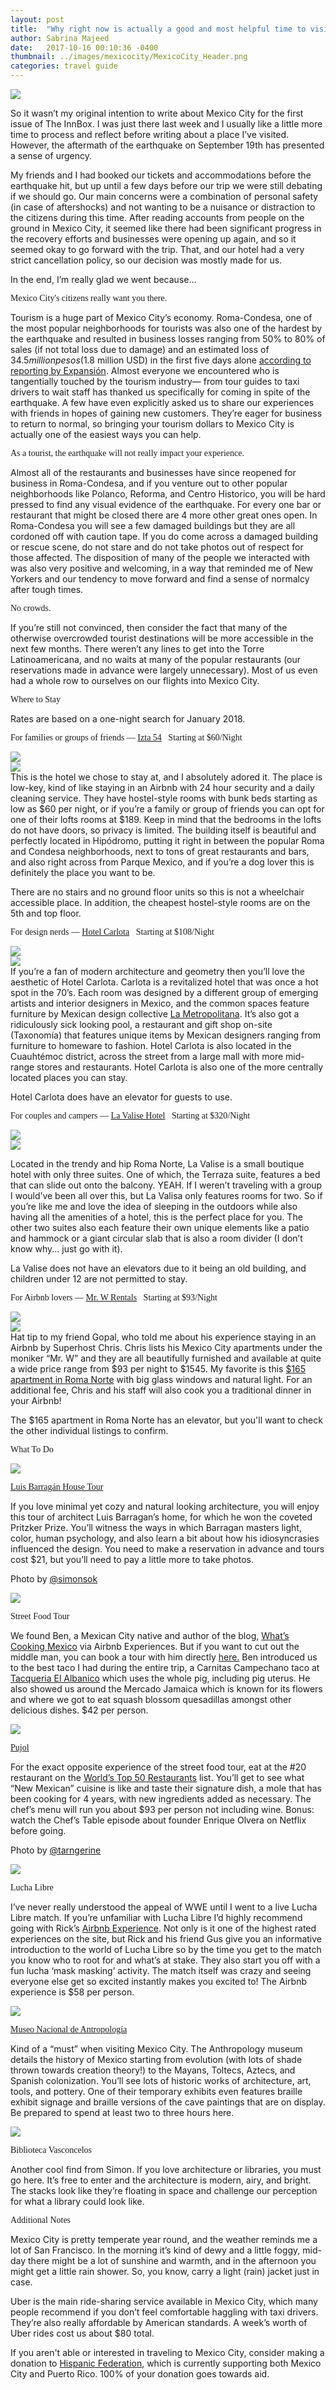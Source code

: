 ```yaml
---
layout: post
title:  "Why right now is actually a good and most helpful time to visit Mexico City"
author: Sabrina Majeed
date:   2017-10-16 00:10:36 -0400
thumbnail: ../images/mexicocity/MexicoCity_Header.png
categories: travel guide
---
```


![](../images/mexicocity/MexicoCity_Header.png)

So it wasn’t my original intention to write about Mexico City for the first issue of The InnBox. I was just there last week and I usually like a little more time to process and reflect before writing about a place I’ve visited. However, the aftermath of the earthquake on September 19th has presented a sense of urgency.

My friends and I had booked our tickets and accommodations before the earthquake hit, but up until a few days before our trip we were still debating if we should go. Our main concerns were a combination of personal safety (in case of aftershocks) and not wanting to be a nuisance or distraction to the citizens during this time. After reading accounts from people on the ground in Mexico City, it seemed like there had been significant progress in the recovery efforts and businesses were opening up again, and so it seemed okay to go forward with the trip. That, and our hotel had a very strict cancellation policy, so our decision was mostly made for us.

In the end, I’m really glad we went because…

<p class="f3 pt3" style="font-family: 'Gilroy-ExtraBold'">Mexico City's citizens really want you there.</p>

Tourism is a huge part of Mexico City’s economy. Roma-Condesa, one of the most popular neighborhoods for tourists was also one of the hardest by the earthquake and resulted in business losses ranging from 50% to 80% of sales (if not total loss due to damage) and an estimated loss of $34.5 million pesos ($1.8 million USD) in the first five days alone <a href="http://expansion.mx/nacional/2017/10/02/el-duelo-por-sismo-pasma-la-vida-economica-en-la-roma-condesa?internal_source=MEGAMENU_TRENDING" target="_blank" class="link underline-hover orange">according to reporting by Expansión</a>. Almost everyone we encountered who is tangentially touched by the tourism industry— from tour guides to taxi drivers to wait staff has thanked us specifically for coming in spite of the earthquake. A few have even explicitly asked us to share our experiences with friends in hopes of gaining new customers. They’re eager for business to return to normal, so bringing your tourism dollars to Mexico City is actually one of the easiest ways you can help.

<p class="f3 pt3 lh-title" style="font-family: 'Gilroy-ExtraBold'">As a tourist, the earthquake will not really impact your experience.</p>

Almost all of the restaurants and businesses have since reopened for business in Roma-Condesa, and if you venture out to other popular neighborhoods like Polanco, Reforma, and Centro Historico, you will be hard pressed to find any visual evidence of the earthquake. For every one bar or restaurant that might be closed there are 4 more other great ones open. In Roma-Condesa you will see a few damaged buildings but they are all cordoned off with caution tape. If you do come across a damaged building or rescue scene, do not stare and do not take photos out of respect for those affected. The disposition of many of the people we interacted with was also very positive and welcoming, in a way that reminded me of New Yorkers and our tendency to move forward and find a sense of normalcy after tough times.

<p class="f3 pt3 lh-title" style="font-family: 'Gilroy-ExtraBold'">No crowds.</p>

If you’re still not convinced, then consider the fact that many of the otherwise overcrowded tourist destinations will be more accessible in the next few months. There weren’t any lines to get into the Torre Latinoamericana, and no waits at many of the popular restaurants (our reservations made in advance were largely unnecessary). Most of us even had a whole row to ourselves on our flights into Mexico City.


<p class="tc f2 mt5 mb0" style="font-family: 'Gilroy-ExtraBold'">Where to Stay</p>
<p class="tc f6 light-silver i mb4">Rates are based on a one-night search for January 2018.</p>

<p class="f3 pt3 lh-title" style="font-family: 'Gilroy-ExtraBold'">For families or groups of friends — <a href="http://izta54.com/" target="_blank" class="link underline-hover orange">Izta 54</a><span class="f5 light-silver">&nbsp; &nbsp;Starting at $60/Night</span></p>
<div class="fl w-100 w-50-ns pr1-ns mb1 mb0-ns">
<img src="../images/mexicocity/Itza1.jpg">
</div>
<div class="fl w-100 w-50-ns pl1-ns mb3">
<img src="../images/mexicocity/Itza3.png">
</div>
This is the hotel we chose to stay at, and I absolutely adored it. The place is low-key, kind of like staying in an Airbnb with 24 hour security and a daily cleaning service. They have hostel-style rooms with bunk beds starting as low as $60 per night, or if you’re a family or group of friends you can opt for one of their lofts rooms at $189. Keep in mind that the bedrooms in the lofts do not have doors, so privacy is limited. The building itself is beautiful and perfectly located in Hipódromo, putting it right in between the popular Roma and Condesa neighborhoods, next to tons of great restaurants and bars, and also right across from Parque Mexico, and if you’re a dog lover this is definitely the place you want to be.

<p class="f6 i light-silver">There are no stairs and no ground floor units so this is not a wheelchair accessible place. In addition, the cheapest hostel-style rooms are on the 5th and top floor.</p>

<p class="f3 pt3 lh-title" style="font-family: 'Gilroy-ExtraBold'">For design nerds — <a href="https://www.hotelcarlota.com.mx/en" target="_blank" class="link underline-hover orange">Hotel Carlota</a><span class="f5 light-silver">&nbsp; &nbsp;Starting at $108/Night</span></p>
<div class="fl w-100 w-50-ns pr1-ns mb1 mb0-ns">
<img src="../images/mexicocity/Carlota1.jpg">
</div>
<div class="fl w-100 w-50-ns pl1-ns mb3">
<img src="../images/mexicocity/Carlota2.jpg">
</div>
If you’re a fan of modern architecture and geometry then you’ll love the aesthetic of Hotel Carlota. Carlota is a revitalized hotel that was once a hot spot in the 70’s. Each room was designed by a different group of emerging artists and interior designers in Mexico, and the common spaces feature furniture by Mexican design collective <a href="http://lametropolitana.com.mx/" target="_blank" class="link underline-hover orange">La Metropolitana</a>. It’s also got a ridiculously sick looking pool, a restaurant and gift shop on-site (Taxonomía) that features unique items by Mexican designers ranging from furniture to homeware to fashion. Hotel Carlota is also located in the Cuauhtémoc district, across the street from a large mall with more mid-range stores and restaurants. Hotel Carlota is also one of the more centrally located places you can stay.

<p class="f6 i light-silver">Hotel Carlota does have an elevator for guests to use.</p>


<p class="f3 pt3 lh-title" style="font-family: 'Gilroy-ExtraBold'">For couples and campers — <a href="http://www.lavalise.com.mx/" target="_blank" class="link underline-hover orange">La Valise Hotel</a><span class="f5 light-silver">&nbsp; &nbsp;Starting at $320/Night</span></p>

<div class="fl w-100 w-50-ns pr1-ns mb1 mb0-ns">
<img src="../images/mexicocity/LaValise1.jpg">
</div>
<div class="fl w-100 w-50-ns pl1-ns mb3">
<img src="../images/mexicocity/LaValise2.jpg">
</div>

Located in the trendy and hip Roma Norte, La Valise is a small boutique hotel with only three suites. One of which, the Terraza suite, features a bed that can slide out onto the balcony. YEAH. If I weren’t traveling with a group I would’ve been all over this, but La Valisa only features rooms for two. So if you’re like me and love the idea of sleeping in the outdoors while also having all the amenities of a hotel, this is the perfect place for you. The other two suites also each feature their own unique elements like a patio and hammock or a giant circular slab that is also a room divider (I don’t know why... just go with it).

<p class="f6 i light-silver">La Valise does not have an elevators due to it being an old building, and children under 12 are not permitted to stay.</p>

<p class="f3 pt3 lh-title" style="font-family: 'Gilroy-ExtraBold'">For Airbnb lovers — <a href="https://www.airbnb.com/wishlists/131706663" target="_blank" class="link underline-hover orange">Mr. W Rentals</a><span class="f5 light-silver">&nbsp; &nbsp;Starting at $93/Night</span></p>
<div class="fl w-100 w-50-ns pr1-ns mb1 mb0-ns">
<img src="../images/mexicocity/MrW1.jpg">
</div>
<div class="fl w-100 w-50-ns pl1-ns mb3">
<img src="../images/mexicocity/MrW2.jpg">
</div>
Hat tip to my friend Gopal, who told me about his experience staying in an Airbnb by Superhost Chris. Chris lists his Mexico City apartments under the moniker “Mr. W” and they are all beautifully furnished and available at quite a wide price range from $93 per night to $1545. My favorite is this <a href="https://www.airbnb.com/rooms/17847049?wl_source=list&wl_id=131706663&role=wishlist_public&adults=1&children=0&infants=0" target="_blank" class="link underline-hover orange">$165 apartment in Roma Norte</a> with big glass windows and natural light. For an additional fee, Chris and his staff will also cook you a traditional dinner in your Airbnb!

<p class="f6 i light-silver">The $165 apartment in Roma Norte has an elevator, but you'll want to check the other individual listings to confirm.</p>


<p class="tc f2 mt5 mb4" style="font-family: 'Gilroy-ExtraBold'">What To Do</p>

<div class="fl w-100 mb4">
<div class="fl w-100 w-50-ns">
<img src="../images/mexicocity/Barragan.jpg">
</div>
<div class="fl w-100 w-50-ns pl4-ns">
<p class="f4 mb1 lh-title mt0-ns mt3" style="font-family: 'Gilroy-ExtraBold'"><a href="http://www.casaluisbarragan.org/" class="link underline-hover orange" target="_blank">Luis Barragán House Tour</a></p>
<p>If you love minimal yet cozy and natural looking architecture, you will enjoy this tour of architect Luis Barragan’s home, for which he won the coveted Pritzker Prize. You’ll witness the ways in which Barragan masters light, color, human psychology, and also learn a bit about how his idiosyncrasies influenced the design. You need to make a reservation in advance and tours cost $21, but you’ll need to pay a little more to take photos.</p>
<p class="f7 light-silver">Photo by <a href="https://www.instagram.com/simonsok/" target="_blank" class="link underline-hover orange">@simonsok</a></p>
</div>
</div>

<div class="fl w-100 mb4">
<div class="fl w-100 w-50-ns">
<img src="../images/mexicocity/StreetFoodTour.png">
</div>
<div class="fl w-100 w-50-ns pl4-ns">
<p class="f4 mb1 lh-title mt0-ns mt3" style="font-family: 'Gilroy-ExtraBold'">Street Food Tour</p>
<p>We found Ben, a Mexican City native and author of the blog, <a href="https://whatscookingmexico.com/" class="link underline-hover orange" target="_blank">What’s Cooking Mexico</a> via Airbnb Experiences. But if you want to cut out the middle man, you can book a tour with him directly <a href="https://whatscookingmexico.com/" target="_blank" class="link underline-hover red">here.</a> Ben introduced us to the best taco I had during the entire trip, a Carnitas Campechano taco at <a href="https://www.yelp.com/biz/taqueria-el-abanico-m%C3%A9xico-2" target="_blank" class="link underline-hover red">Tacqueria El Albanico</a> which uses the whole pig, including pig uterus. He also showed us around the Mercado Jamaica which is known for its flowers and where we got to eat squash blossom quesadillas amongst other delicious dishes. $42 per person.</p>
</div>
</div>

<div class="fl w-100 mb4">
<div class="fl w-100 w-50-ns">
<img src="../images/mexicocity/Pujol.png">
</div>
<div class="fl w-100 w-50-ns pl4-ns">
<p class="f4 mb1 lh-title mt0-ns mt3" style="font-family: 'Gilroy-ExtraBold'"><a href="https://www.pujol.com.mx/" target="_blank" class="link underline-hover red">Pujol</a></p>
<p>For the exact opposite experience of the street food tour, eat at the #20 restaurant on the <a href="http://www.theworlds50best.com/list/1-50-winners#t11-20" target="_blank" class="link underline-hover red">World’s Top 50 Restaurants</a> list. You’ll get to see what “New Mexican” cuisine is like and taste their signature dish, a mole that has been cooking for 4 years, with new ingredients added as necessary. The chef’s menu will run you about $93 per person not including wine. Bonus: watch the Chef’s Table episode about founder Enrique Olvera on Netflix before going.</p>
<p class="f7 light-silver">Photo by <a href="https://www.instagram.com/tarngerine/" target="_blank" class="link underline-hover orange">@tarngerine</a></p>
</div>
</div>

<div class="fl w-100 mb4">
<div class="fl w-100 w-50-ns">
<img src="../images/mexicocity/luchalibre.jpg">
</div>
<div class="fl w-100 w-50-ns pl4-ns">
<p class="f4 mb1 lh-title mt0-ns mt3" style="font-family: 'Gilroy-ExtraBold'">Lucha Libre</p>
<p>I’ve never really understood the appeal of WWE until I went to a live Lucha Libre match. If you’re unfamiliar with Lucha Libre I’d highly recommend going with Rick’s <a href="https://www.airbnb.com/experiences/58415?location=mexico%20city&source=p2&currentTab=experience_tab&searchId=44850de4-c35d-447e-a800-96701730a0f0" target="_blank" class="link underline-hover red">Airbnb Experience</a>. Not only is it one of the highest rated experiences on the site, but Rick and his friend Gus give you an informative introduction to the world of Lucha Libre so by the time you get to the match you know who to root for and what’s at stake. They also start you off with a fun lucha ‘mask masking’ activity. The match itself was crazy and seeing everyone else get so excited instantly makes you excited to! The Airbnb experience is $58 per person.
</p>
</div>
</div>

<div class="fl w-100 mb4">
<div class="fl w-100 w-50-ns">
<img src="../images/mexicocity/Anthropologia.png">
</div>
<div class="fl w-100 w-50-ns pl4-ns">
<p class="f4 mb1 lh-title mt0-ns mt3" style="font-family: 'Gilroy-ExtraBold'"><a href="http://www.mna.inah.gob.mx/" target="_blank" class="link underline-hover orange">Museo Nacional de Antropología</a></p>
<p>Kind of a “must” when visiting Mexico City. The Anthropology museum details the history of Mexico starting from evolution (with lots of shade thrown towards creation theory!) to the Mayans, Toltecs, Aztecs, and Spanish colonization. You’ll see lots of historic works of architecture, art, tools, and pottery. One of their temporary exhibits even features braille exhibit signage and braille versions of the cave paintings that are on display. Be prepared to spend at least two to three hours here.</p>
 </div>
 </div>

 <div class="fl w-100 mb4">
 <div class="fl w-100 w-50-ns">
 <img src="../images/mexicocity/Biblioteca.png">
 </div>
 <div class="fl w-100 w-50-ns pl4-ns">
<p class="f4 mb1 lh-title mt0-ns mt3" style="font-family: 'Gilroy-ExtraBold'">Biblioteca Vasconcelos</p>
<p>Another cool find from Simon. If you love architecture or libraries, you must go here. It’s free to enter and the architecture is modern, airy, and bright. The stacks look like they’re floating in space and challenge our perception for what a library could look like.</p>
</div>
</div>

<div class="fl w-100 mt4 mb4">
<p class="tc f2" style="font-family: 'Gilroy-ExtraBold'">Additional Notes</p></div>

Mexico City is pretty temperate year round, and the weather reminds me a lot of San Francisco. In the morning it’s kind of dewy and a little foggy, mid-day there might be a lot of sunshine and warmth, and in the afternoon you might get a little rain shower. So, you know, carry a light (rain) jacket just in case.

Uber is the main ride-sharing service available in Mexico City, which many people recommend if you don’t feel comfortable haggling with taxi drivers. They’re also really affordable by American standards. A week’s worth of Uber rides cost us about $80 total.

If you aren't able or interested in traveling to Mexico City, consider making a donation to <a href="https://hispanicfederation.org/donate/" target="_blank" class="link underline-hover orange">Hispanic Federation</a>, which is currently supporting both Mexico City and Puerto Rico. 100% of your donation goes towards aid. 
